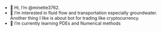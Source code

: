 - 👋 Hi, I’m @minette3762.
- 👀 I’m interested in fluid flow and transportation especially groundwater. Another thing I like is about bot for trading like cryptocurrency.
- 🌱 I’m currently learning PDEs and Numerical methods
<!---
minette3762/minette3762 is a ✨ special ✨ repository because its `README.md` (this file) appears on your GitHub profile.
You can click the Preview link to take a look at your changes.
--->
